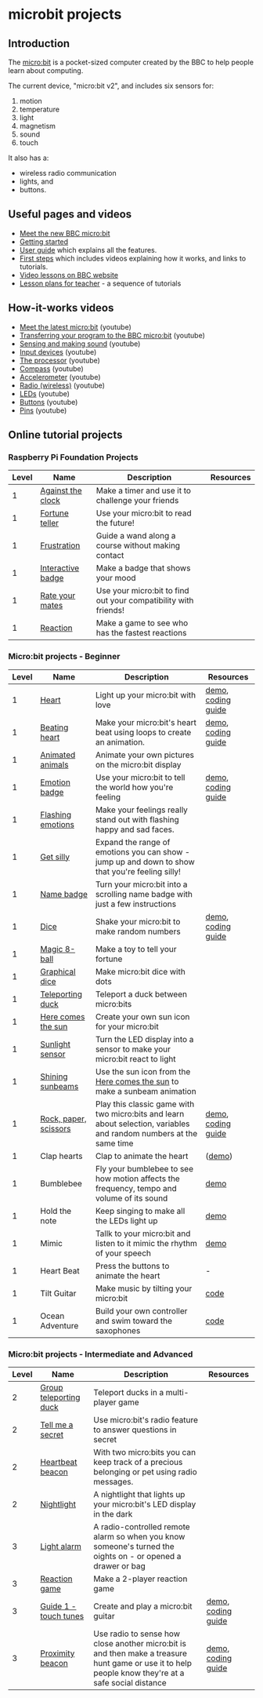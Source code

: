 # microbit projects

## Introduction

The [micro:bit](https://microbit.org/) is a pocket-sized computer created by the BBC to help people learn about computing.

The current device, "micro:bit v2", and includes six sensors for:
1. motion
2. temperature
3. light
4. magnetism
5. sound
6. touch

It also has a:
* wireless radio communication
* lights, and
* buttons.

## Useful pages and videos

* [Meet the new BBC micro:bit](https://microbit.org/new-microbit/)
* [Getting started](https://scratch.mit.edu/microbit)
* [User guide](https://microbit.org/get-started/user-guide/overview/#new-micro:bit-with-sound) which explains all the features.
* [First steps](https://microbit.org/get-started/first-steps/introduction/) which includes videos explaining how it works, and links to tutorials.
* [Video lessons on BBC website](https://www.bbc.co.uk/search?q=micro%3Abit&d=HOMEPAGE_PS)
* [Lesson plans for teacher](https://microbit.org/teach/lessons/) - a sequence of tutorials

## How-it-works videos

  * [Meet the latest micro:bit](https://youtu.be/pIUJ4kvJ_QU) (youtube)
  * [Transferring your program to the BBC micro:bit](https://youtu.be/-FZ8yTnoozY) (youtube)
  * [Sensing and making sound](https://youtu.be/waIdGCitbH4) (youtube)
  * [Input devices](https://youtu.be/NkoS2JXaBuM) (youtube)
  * [The processor](https://youtu.be/Y9tk07CzTAA) (youtube)
  * [Compass](https://youtu.be/a3P6LWwPBqM) (youtube)
  * [Accelerometer](https://youtu.be/UT35ODxvmS0) (youtube)
  * [Radio (wireless)](https://youtu.be/rvymAr6WqrQ) (youtube)
  * [LEDs](https://youtu.be/eRhlaXqT-0w) (youtube)
  * [Buttons](https://youtu.be/hnT0qHM3_hQ) (youtube)
  * [Pins](https://youtu.be/EDgdHb0R96I) (youtube)

## Online tutorial projects

### Raspberry Pi Foundation Projects

| Level | Name | Description | Resources |
| --- | --- | --- | --- |
| 1 | [Against the clock](https://projects.raspberrypi.org/en/projects/against-the-clock) | Make a timer and use it to challenge your friends | |
| 1 | [Fortune teller](https://projects.raspberrypi.org/en/projects/fortune-teller) | Use your micro:bit to read the future! | |
| 1 | [Frustration](https://projects.raspberrypi.org/en/projects/frustration) | Guide a wand along a course without making contact | |
| 1 | [Interactive badge](https://projects.raspberrypi.org/en/projects/interactive-badge) | Make a badge that shows your mood | |
| 1 | [Rate your mates](https://projects.raspberrypi.org/en/projects/rate-your-mates) | Use your micro:bit to find out your compatibility with friends! | |
| 1 | [Reaction](https://projects.raspberrypi.org/en/projects/reaction/1) | Make a game to see who has the fastest reactions | |

### Micro:bit projects - Beginner

| Level | Name | Description | Resources |
| --- | --- | --- | --- |
| 1 | [Heart](https://microbit.org/projects/make-it-code-it/heart/) | Light up your micro:bit with love | [demo](https://youtu.be/cAhn7lPI6mU), [coding guide](https://youtu.be/ykpdk_qkShk) |
| 1 | [Beating heart](https://microbit.org/projects/make-it-code-it/beating-heart/) | Make your micro:bit's heart beat using loops to create an animation. | [demo](https://youtu.be/8qzYWH10o6E), [coding guide](https://youtu.be/2yzT7_QGLLc) |
| 1 | [Animated animals](https://microbit.org/projects/make-it-code-it/animated-animals/) | Animate your own pictures on the micro:bit display | |
| 1 | [Emotion badge](https://microbit.org/projects/make-it-code-it/emotion-badge/?editor=makecode) | Use your micro:bit to tell the world how you're feeling | [demo](https://youtu.be/wSXwc3rlJ7s), [coding guide](https://youtu.be/IN_IoL2gJEE) |
| 1 | [Flashing emotions](https://microbit.org/projects/make-it-code-it/flashing-emotions/) | Make your feelings really stand out with flashing happy and sad faces. | |
| 1 | [Get silly](https://microbit.org/projects/make-it-code-it/get-silly/) | Expand the range of emotions you can show - jump up and down to show that you're feeling silly! | |
| 1 | [Name badge](https://microbit.org/projects/make-it-code-it/name-badge/) | Turn your micro:bit into a scrolling name badge with just a few instructions | |
| 1 | [Dice](https://microbit.org/projects/make-it-code-it/dice/) | Shake your micro:bit to make random numbers | [demo](https://youtu.be/D2VKfi2rvPU), [coding guide](https://youtu.be/FzfHJH903nU) |
| 1 | [Magic 8-ball](https://microbit.org/projects/make-it-code-it/magic-8ball/) | Make a toy to tell your fortune | |
| 1 | [Graphical dice](https://microbit.org/projects/make-it-code-it/graphical-dice/) | Make micro:bit dice with dots | |
| 1 | [Teleporting duck](https://microbit.org/projects/make-it-code-it/teleporting-duck/) | Teleport a duck between micro:bits | |
| 1 | [Here comes the sun](https://microbit.org/projects/make-it-code-it/here-comes-the-sun/) | Create your own sun icon for your micro:bit | |
| 1 | [Sunlight sensor](https://microbit.org/projects/make-it-code-it/sunlight-sensor/) | Turn the LED display into a sensor to make your micro:bit react to light | |
| 1 | [Shining sunbeams](https://microbit.org/projects/make-it-code-it/shining-sunbeams/) | Use the sun icon from the [Here comes the sun](https://microbit.org/projects/make-it-code-it/here-comes-the-sun/) to make a sunbeam animation | |
| 1 | [Rock, paper, scissors](https://microbit.org/projects/make-it-code-it/rock-paper-scissors/) | Play this classic game with two micro:bits and learn about selection, variables and random numbers at the same time | [demo](https://youtu.be/3nad1iFfJ8A), [coding guide](https://youtu.be/dIA06s9CZPw) |
| 1 |  Clap hearts | Clap to animate the heart | ([demo](https://youtu.be/JYvUnb2zImk)) |
| 1 | Bumblebee | Fly your bumblebee to see how motion affects the frequency, tempo and volume of its sound | [demo](https://youtu.be/KbB6-6Nn19U) |
| 1 | Hold the note | Keep singing to make all the LEDs light up | [demo](https://youtu.be/cw_rDuByN_8) |
| 1 | Mimic | Tallk to your micro:bit and listen to it mimic the rhythm of your speech | [demo](https://youtu.be/9xpvNcYtd6Q) |
| 1 |  Heart Beat | Press the buttons to animate the heart | - |  [code](https://scratch.mit.edu/projects/239075950/editor) | - |
| 1 | Tilt Guitar | Make music by tilting your micro:bit | [code](https://scratch.mit.edu/projects/239075950/editor) | 
| 1 | Ocean Adventure | Build your own controller and swim toward the saxophones | [code](https://scratch.mit.edu/projects/239075973/editor) |

### Micro:bit projects - Intermediate and Advanced

| Level | Name | Description | Resources |
| --- | --- | --- | --- |
| 2 | [Group teleporting duck](https://microbit.org/projects/make-it-code-it/group-teleporting-duck/) | Teleport ducks in a multi-player game | |
| 2 | [Tell me a secret](https://microbit.org/projects/make-it-code-it/tell-me-a-secret/) | Use micro:bit's radio feature to answer questions in secret | |
| 2 | [Heartbeat beacon](https://microbit.org/projects/make-it-code-it/heartbeat-beacon/) | With two micro:bits you can keep track of a precious belonging or pet using radio messages. | |
| 2 | [Nightlight](https://microbit.org/projects/make-it-code-it/nightlight/) | A nightlight that lights up your micro:bit's LED display in the dark | |
| 3 | [Light alarm](https://microbit.org/projects/make-it-code-it/light-alarm/) | A radio-controlled remote alarm so when you know someone's turned the oights on - or opened a drawer or bag | |
| 3 | [Reaction game](https://microbit.org/projects/make-it-code-it/reaction-game/) | Make a 2-player reaction game | |
| 3 | [Guide 1 - touch tunes](https://microbit.org/projects/make-it-code-it/guitar-1-touch-tunes/) | Create and play a micro:bit guitar | [demo](https://youtu.be/bdPWE85ZcLM), [coding guide](https://youtu.be/qNXIx31-bPE) |
| 3 | [Proximity beacon](https://microbit.org/projects/make-it-code-it/proximity-beacon/) | Use radio to sense how close another micro:bit is and then make a treasure hunt game or use it to help people know they're at a safe social distance | [demo](https://youtu.be/ww3l4PTkY-Y), [coding guide](https://youtu.be/U6-JOYrg030) |
